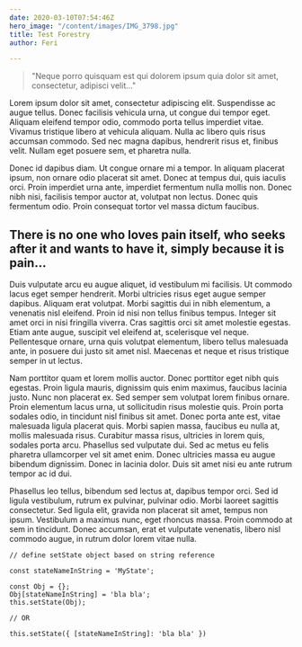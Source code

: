 ```yaml
---
date: 2020-03-10T07:54:46Z
hero_image: "/content/images/IMG_3798.jpg"
title: Test Forestry
author: Feri

---
```

> "Neque porro quisquam est qui dolorem ipsum quia dolor sit amet, consectetur, adipisci velit..."

Lorem ipsum dolor sit amet, consectetur adipiscing elit. Suspendisse ac augue tellus. Donec facilisis vehicula urna, ut congue dui tempor eget. Aliquam eleifend tempor odio, commodo porta tellus imperdiet vitae. Vivamus tristique libero at vehicula aliquam. Nulla ac libero quis risus accumsan commodo. Sed nec magna dapibus, hendrerit risus et, finibus velit. Nullam eget posuere sem, et pharetra nulla.

Donec id dapibus diam. Ut congue ornare mi a tempor. In aliquam placerat ipsum, non ornare odio placerat sit amet. Donec at tempus dui, quis iaculis orci. Proin imperdiet urna ante, imperdiet fermentum nulla mollis non. Donec nibh nisi, facilisis tempor auctor at, volutpat non lectus. Donec quis fermentum odio. Proin consequat tortor vel massa dictum faucibus.

## There is no one who loves pain itself, who seeks after it and wants to have it, simply because it is pain...

Duis vulputate arcu eu augue aliquet, id vestibulum mi facilisis. Ut commodo lacus eget semper hendrerit. Morbi ultricies risus eget augue semper dapibus. Aliquam erat volutpat. Morbi sagittis dui in nibh elementum, a venenatis nisl eleifend. Proin id nisi non tellus finibus tempus. Integer sit amet orci in nisi fringilla viverra. Cras sagittis orci sit amet molestie egestas. Etiam ante augue, suscipit vel eleifend at, scelerisque vel neque. Pellentesque ornare, urna quis volutpat elementum, libero tellus malesuada ante, in posuere dui justo sit amet nisl. Maecenas et neque et risus tristique semper in ut lectus.

Nam porttitor quam et lorem mollis auctor. Donec porttitor eget nibh quis egestas. Proin ligula mauris, dignissim quis enim maximus, faucibus lacinia justo. Nunc non placerat ex. Sed semper sem volutpat lorem finibus ornare. Proin elementum lacus urna, ut sollicitudin risus molestie quis. Proin porta sodales odio, in tincidunt nisl finibus sit amet. Donec porta ante est, vitae malesuada ligula placerat quis. Morbi sapien massa, faucibus eu nulla at, mollis malesuada risus. Curabitur massa risus, ultricies in lorem quis, sodales porta arcu. Phasellus sed vulputate dui. Sed ac metus eu felis pharetra ullamcorper vel sit amet enim. Donec ultricies massa eu augue bibendum dignissim. Donec in lacinia dolor. Duis sit amet nisi eu ante rutrum tempor ac id dui.

Phasellus leo tellus, bibendum sed lectus at, dapibus tempor orci. Sed id ligula vestibulum, rutrum ex pulvinar, pulvinar odio. Morbi laoreet sagittis consectetur. Sed ligula elit, gravida non placerat sit amet, tempus non ipsum. Vestibulum a maximus nunc, eget rhoncus massa. Proin commodo at sem in tincidunt. Donec accumsan, erat et vulputate venenatis, libero nisl commodo augue, in rutrum dolor lorem vitae nulla.

    // define setState object based on string reference
    
    const stateNameInString = 'MyState';
    
    const Obj = {};
    Obj[stateNameInString] = 'bla bla';
    this.setState(Obj);
    
    // OR
    
    this.setState({ [stateNameInString]: 'bla bla' })